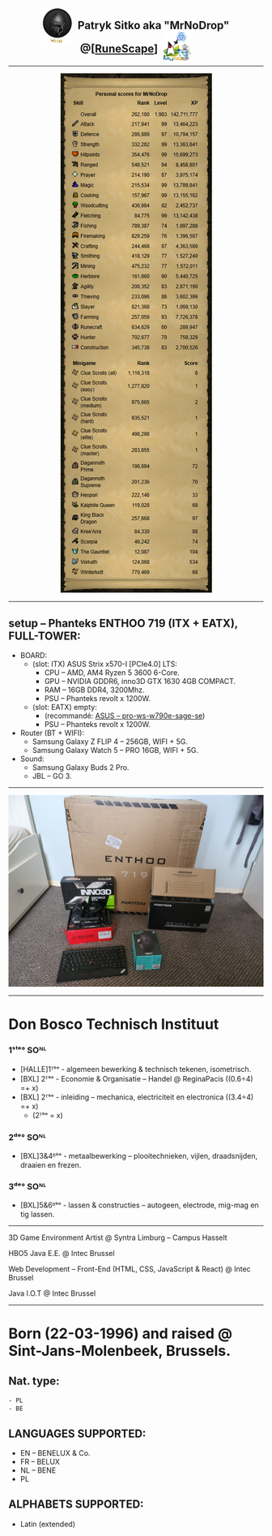 ## <p align="center"><img src="res\image\helmet.png" style="width:6vmin; margin-right:0.7vmin;margin-bottom:-2.8vmin;"/> Patryk Sitko aka "MrNoDrop" @[[RuneScape](https://oldschool.runescape.com)] <img src="res\image\logo.png" style="width:6vmin; margin-left:.5vmin;margin-bottom:-1.8vmin;"/></p>

---

<p align="center">
  <img src="res\image\RuneScape\MrNoDrop.png" />

---

## setup – Phanteks ENTHOO 719 (ITX + EATX), FULL-TOWER:

- BOARD:
  - (slot: ITX) ASUS Strix x570-I [PCIe4.0] LTS:
    - CPU – AMD, AM4 Ryzen 5 3600 6-Core.
    - GPU – NVIDIA GDDR6, inno3D GTX 1630 4GB COMPACT.
    - RAM – 16GB DDR4, 3200Mhz.
    - PSU – Phanteks revolt x 1200W.
  - (slot: EATX) empty:
    - (recommandé: [ASUS – pro-ws-w790e-sage-se](https://www.asus.com/motherboards-components/motherboards/workstation/pro-ws-w790e-sage-se/))
    - PSU – Phanteks revolt x 1200W.
- Router (BT + WIFI):
     - Samsung Galaxy Z FLIP 4 – 256GB, WIFI + 5G.
     - Samsung Galaxy Watch 5 – PRO 16GB, WIFI + 5G.
- Sound:
    - Samsung Galaxy Buds 2 Pro.
    - JBL – GO 3.

---

  <img src="res\image\setup.jpg">
</p>

---

# Don Bosco Technisch Instituut

### 1ˢᵗᵉ° SOᴺᴸ

- [HALLE]1ᵀˢᵒ - algemeen bewerking & technisch tekenen, isometrisch.
- [BXL] 2ᵀˢᵒ - Economie & Organisatie – Handel @ ReginaPacis ((0.6÷4) =+ x)
- [BXL] 2ᵀˢᵒ - inleiding – mechanica, electriciteit en electronica ((3.4÷4) =+ x)
  - (2ᵀˢᵒ = x)

### 2ᵈᵉ° SOᴺᴸ

- [BXL]3&4ᴮˢᵒ - metaalbewerking – plooitechnieken, vijlen, draadsnijden, draaien en frezen.

### 3ᵈᵉ° SOᴺᴸ

- [BXL]5&6ᴮˢᵒ - lassen & constructies – autogeen, electrode, mig-mag en tig lassen.

---

3D Game Environment Artist @ Syntra Limburg – Campus Hasselt

HBO5 Java E.E. @ Intec Brussel

Web Development – Front-End (HTML, CSS, JavaScript & React) @ Intec Brussel

Java I.O.T @ Intec Brussel

---

# Born (22-03-1996) and raised @ Sint-Jans-Molenbeek, Brussels.

## Nat. type:

    - PL
    - BE

## LANGUAGES SUPPORTED:

- EN – BENELUX & Co.
- FR – BELUX
- NL – BENE
- PL

## ALPHABETS SUPPORTED:

- Latin (extended)
